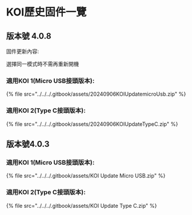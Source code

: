 # KOI歷史固件一覽

## 版本號 4.0.8

固件更新內容:

選擇同一模式時不需再重新開機

### 適用KOI 1(Micro USB接頭版本):

{% file src="../../../.gitbook/assets/20240906KOIUpdatemicroUsb.zip" %}

### 適用KOI 2(Type C接頭版本):

{% file src="../../../.gitbook/assets/20240906KOIUpdateTypeC.zip" %}

## 版本號4.0.3

### 適用KOI 1(Micro USB接頭版本):

{% file src="../../../.gitbook/assets/KOI Update Micro USB.zip" %}

### 適用KOI 2(Type C接頭版本):

{% file src="../../../.gitbook/assets/KOI Update Type C.zip" %}
